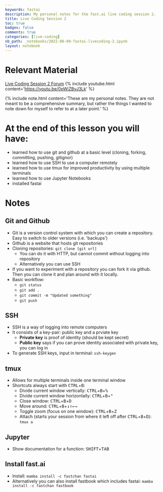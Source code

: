 ```yaml
---
keywords: fastai
description: My personal notes for the fast.ai live coding session 2.
title: Live Coding Session 2
toc: true 
badges: false
comments: true
categories: [live-coding]
nb_path: _notebooks/2022-08-09-fastai-livecoding-2.ipynb
layout: notebook
---
```


<!--
#################################################
### THIS FILE WAS AUTOGENERATED! DO NOT EDIT! ###
#################################################
# file to edit: _notebooks/2022-08-09-fastai-livecoding-2.ipynb
-->

<div class="container" id="notebook-container">
        
<div class="cell border-box-sizing text_cell rendered"><div class="inner_cell">
<div class="text_cell_render border-box-sizing rendered_html">
<h1 id="Relevant-Material">Relevant Material<a class="anchor-link" href="#Relevant-Material"> </a></h1><p><a href="https://forums.fast.ai/t/live-coding-2/96690">Live Coding Session 2 Forum</a>
{% include youtube.html content='<a href="https://youtu.be/0pWjZByJ3Lk">https://youtu.be/0pWjZByJ3Lk</a>' %}</p>

</div>
</div>
</div>
<div class="cell border-box-sizing text_cell rendered"><div class="inner_cell">
<div class="text_cell_render border-box-sizing rendered_html">
<p>{% include note.html content='These are my personal notes. They are not meant to be a comprehensive summary, but rather the things I wanted to note down for myself to refer to at a later point.' %}</p>

</div>
</div>
</div>
<div class="cell border-box-sizing text_cell rendered"><div class="inner_cell">
<div class="text_cell_render border-box-sizing rendered_html">
<h1 id="At-the-end-of-this-lesson-you-will-have:">At the end of this lesson you will have:<a class="anchor-link" href="#At-the-end-of-this-lesson-you-will-have:"> </a></h1><ul>
<li>learned how to use git and github at a basic level (cloning, forking, committing, pushing, gitignor)</li>
<li>learned how to use SSH to use a computer remotely</li>
<li>learned how to use tmux for improved productivity by using multiple terminals</li>
<li>learned how to use Jupyter Notebooks</li>
<li>installed fastai</li>
</ul>

</div>
</div>
</div>
<div class="cell border-box-sizing text_cell rendered"><div class="inner_cell">
<div class="text_cell_render border-box-sizing rendered_html">
<h1 id="Notes">Notes<a class="anchor-link" href="#Notes"> </a></h1>
</div>
</div>
</div>
<div class="cell border-box-sizing text_cell rendered"><div class="inner_cell">
<div class="text_cell_render border-box-sizing rendered_html">
<h2 id="Git-and-Github">Git and Github<a class="anchor-link" href="#Git-and-Github"> </a></h2><ul>
<li>Git is a version control system with which you can create a repository. Easy to switch to older versions (i.e. 'backups')</li>
<li>Github is a website that hosts git repositories</li>
<li>Cloning repositories: <code>git clone [git url]</code><ul>
<li>You can do it with HTTP, but cannot commit without logging into repository</li>
<li>Alternatively you can use SSH</li>
</ul>
</li>
<li>If you want to experiment with a repository you can fork it via github. Then you can clone it and plan around with it locally.</li>
<li>Basic workflow:<ul>
<li><code>git status</code> </li>
<li><code>git add .</code></li>
<li><code>git commit -m "Updated something"</code></li>
<li><code>git push</code></li>
</ul>
</li>
</ul>

</div>
</div>
</div>
<div class="cell border-box-sizing text_cell rendered"><div class="inner_cell">
<div class="text_cell_render border-box-sizing rendered_html">
<h2 id="SSH">SSH<a class="anchor-link" href="#SSH"> </a></h2><ul>
<li>SSH is a way of logging into remote computers</li>
<li>It consists of a key-pair: public key and a prviate key<ul>
<li><strong>Private key</strong> is proof of identity (should be kept secret)</li>
<li><strong>Public key</strong> says if you can prove identity associated with private key, you can log in </li>
</ul>
</li>
<li>To generate SSH keys, input in terminal: <code>ssh-keygen</code></li>
</ul>

</div>
</div>
</div>
<div class="cell border-box-sizing text_cell rendered"><div class="inner_cell">
<div class="text_cell_render border-box-sizing rendered_html">
<h2 id="tmux">tmux<a class="anchor-link" href="#tmux"> </a></h2><ul>
<li>Allows for multiple terminals inside one terminal window</li>
<li>Shortcuts always start with <kbd>CTRL</kbd>+<kbd>B</kbd>:<ul>
<li>Divide current window vertically: <kbd>CTRL</kbd>+<kbd>B</kbd>+<kbd>%</kbd></li>
<li>Divide current window horizontally: <kbd>CTRL</kbd>+<kbd>B</kbd>+<kbd>"</kbd></li>
<li>Close window: <kbd>CTRL</kbd>+<kbd>B</kbd>+<kbd>D</kbd></li>
<li>Move around: <kbd>CTRL</kbd>+<kbd>B</kbd>+<kbd>&darr;</kbd><kbd>&uarr;</kbd><kbd>&larr;</kbd><kbd>&rarr;</kbd></li>
<li>Toggle zoom (focus on one window): <kbd>CTRL</kbd>+<kbd>B</kbd>+<kbd>Z</kbd></li>
<li>Attach (starts your session from where it left off after <kbd>CTRL</kbd>+<kbd>B</kbd>+<kbd>D</kbd>): <code>tmux a</code></li>
</ul>
</li>
</ul>

</div>
</div>
</div>
<div class="cell border-box-sizing text_cell rendered"><div class="inner_cell">
<div class="text_cell_render border-box-sizing rendered_html">
<h2 id="Jupyter">Jupyter<a class="anchor-link" href="#Jupyter"> </a></h2><ul>
<li>Show documentation for a function: <kbd>SHIFT</kbd>+<kbd>TAB</kbd></li>
</ul>

</div>
</div>
</div>
<div class="cell border-box-sizing text_cell rendered"><div class="inner_cell">
<div class="text_cell_render border-box-sizing rendered_html">
<h2 id="Install-fast.ai">Install fast.ai<a class="anchor-link" href="#Install-fast.ai"> </a></h2><ul>
<li>Install: <code>mamba install -c fastchan fastai</code></li>
<li>Alternatively you can also install fastbook which includes fastai: <code>mamba install -c fastchan fastbook</code></li>
</ul>

</div>
</div>
</div>
</div>
 

